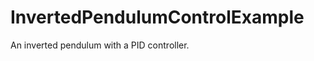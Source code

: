 InvertedPendulumControlExample
==============================

An inverted pendulum with a PID controller.
